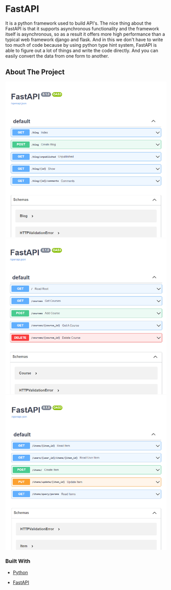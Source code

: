 # FastAPI
It is a python framework used to build API's.
The nice thing about the FastAPI is that it supports asynchronous functionality and the framework itself is asynchronous, so as a result it offers more high performance than a typical web framework django and flask.
And in this we don't have to write too much of code because by using python type hint system, FastAPI is able to figure out a lot of things and write the code directly.
And you can easily convert the data from one form to another.

<!-- ABOUT THE PROJECT -->
## About The Project

![](images/blog.PNG)
![](images/course.PNG)
![](images/docu.png)

### Built With

* [Python](https://www.python.org/)
  
* [FastAPI](https://fastapi.tiangolo.com/)

